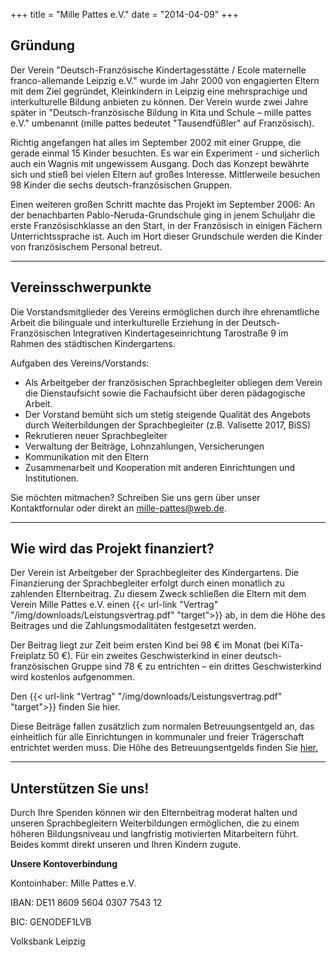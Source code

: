 +++
title = "Mille Pattes e.V."
date = "2014-04-09"
+++




## Gründung

Der Verein "Deutsch-Französische Kindertagesstätte / Ecole maternelle franco-allemande Leipzig e.V." wurde im Jahr 2000 
von engagierten Eltern mit dem Ziel gegründet, Kleinkindern in Leipzig eine mehrsprachige und interkulturelle Bildung 
anbieten zu können. Der Verein wurde zwei Jahre später in "Deutsch-französische Bildung in Kita und Schule – mille pattes e.V." 
umbenannt (mille pattes bedeutet "Tausendfüßler" auf Französisch).

 

Richtig angefangen hat alles im September 2002 mit einer Gruppe, die gerade einmal 15 Kinder besuchten. 
Es war ein Experiment - und sicherlich auch ein Wagnis mit ungewissem Ausgang. Doch das Konzept bewährte 
sich und stieß bei vielen Eltern auf großes Interesse. Mittlerweile besuchen 98 Kinder die sechs deutsch-französischen Gruppen.

 

Einen weiteren großen Schritt machte das Projekt im September 2006: An der benachbarten Pablo-Neruda-Grundschule 
ging in jenem Schuljahr die erste Französischklasse an den Start, in der Französisch in einigen Fächern 
Unterrichtssprache ist. Auch im Hort dieser Grundschule werden die Kinder von französischem Personal betreut.

---

## Vereinsschwerpunkte


Die Vorstandsmitglieder des Vereins ermöglichen durch ihre ehrenamtliche Arbeit die bilinguale und 
interkulturelle Erziehung in der Deutsch-Französischen Integrativen Kindertageseinrichtung 
Tarostraße 9 im Rahmen des städtischen Kindergartens. 

Aufgaben des Vereins/Vorstands: 
  
- Als Arbeitgeber der französischen Sprachbegleiter obliegen dem Verein die Dienstaufsicht sowie die Fachaufsicht über deren pädagogische Arbeit. 
- Der Vorstand bemüht sich um stetig steigende Qualität des Angebots durch Weiterbildungen der Sprachbegleiter (z.B. Valisette 2017, BiSS)
- Rekrutieren neuer Sprachbegleiter 
- Verwaltung der Beiträge, Lohnzahlungen, Versicherungen
- Kommunikation mit den Eltern
- Zusammenarbeit und Kooperation mit anderen Einrichtungen und Institutionen. 

Sie möchten mitmachen? Schreiben Sie uns gern über unser Kontaktfornular oder direkt an mille-pattes@web.de.


---

## Wie wird das Projekt finanziert?

Der Verein ist Arbeitgeber der Sprachbegleiter des Kindergartens. Die Finanzierung der Sprachbegleiter erfolgt 
durch einen monatlich zu zahlenden Elternbeitrag. Zu diesem Zweck schließen die Eltern mit dem Verein Mille Pattes e.V. 
einen {{< url-link "Vertrag" "/img/downloads/Leistungsvertrag.pdf" "target">}} ab, in dem die Höhe des Beitrages und die 
Zahlungsmodalitäten festgesetzt werden.

 

Der Beitrag liegt zur Zeit beim ersten Kind bei 98 € im Monat (bei KiTa-Freiplatz 50 €). Für ein 
zweites Geschwisterkind in einer deutsch-französischen Gruppe sind 78 € zu entrichten – ein drittes 
Geschwisterkind wird kostenlos aufgenommen.

 

Den {{< url-link "Vertrag" "/img/downloads/Leistungsvertrag.pdf" "target">}} finden Sie hier.

 

 

Diese Beiträge fallen zusätzlich zum normalen Betreuungsentgeld an, das einheitlich für alle Einrichtungen in 
kommunaler und freier Trägerschaft entrichtet werden muss. Die Höhe des Betreuungsentgelds finden Sie 
<a href="https://www.leipzig.de/jugend-familie-und-soziales/kinderbetreuung/elternbeitraege/#c36407" target="_blank">hier.</a>

---

## Unterstützen Sie uns!


Durch Ihre Spenden können wir den Elternbeitrag moderat halten und unseren Sprachbegleitern Weiterbildungen 
ermöglichen, die zu einem höheren Bildungsniveau und langfristig motivierten Mitarbeitern führt. 
Beides kommt direkt unseren und Ihren Kindern zugute.
 

**Unsere Kontoverbindung**


Kontoinhaber: Mille Pattes e.V.

IBAN: DE11 8609 5604 0307 7543 12

BIC: GENODEF1LVB

Volksbank Leipzig
